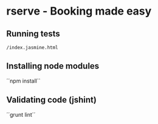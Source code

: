 # rserve - Booking made easy

## Running tests

``/index.jasmine.html``

## Installing node modules

´´npm install``

## Validating code (jshint)

´´grunt lint´´
